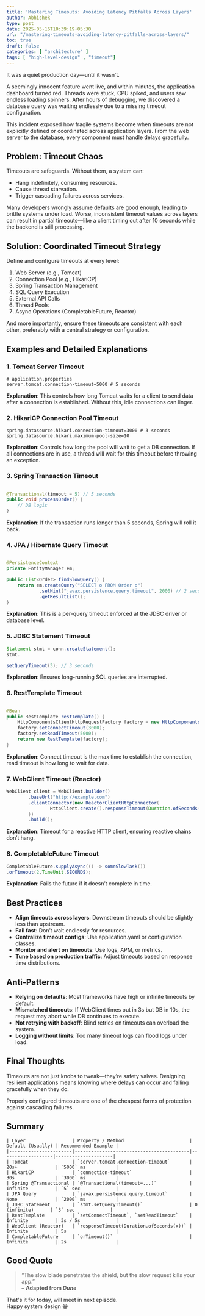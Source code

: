 ```yaml
---
title: 'Mastering Timeouts: Avoiding Latency Pitfalls Across Layers'
author: Abhishek
type: post
date: 2025-05-16T10:39:19+05:30
url: "/mastering-timeouts-avoiding-latency-pitfalls-across-layers/"
toc: true
draft: false
categories: [ "architecture" ]
tags: [ "high-level-design" , "timeout"]
---
```


It was a quiet production day—until it wasn’t.

A seemingly innocent feature went live, and within minutes, the application dashboard turned red. Threads were stuck,
CPU spiked, and users saw endless loading spinners. After hours of debugging, we discovered a database query was waiting
endlessly due to a missing timeout configuration.

This incident exposed how fragile systems become when timeouts are not explicitly defined or coordinated across
application layers. From the web server to the database, every component must handle delays gracefully.

## Problem: Timeout Chaos

Timeouts are safeguards. Without them, a system can:

* Hang indefinitely, consuming resources.
* Cause thread starvation.
* Trigger cascading failures across services.

Many developers wrongly assume defaults are good enough, leading to brittle systems under load. Worse, inconsistent
timeout values across layers can result in partial timeouts—like a client timing out after 10 seconds while the backend
is still processing.

## Solution: Coordinated Timeout Strategy

Define and configure timeouts at every level:

1. Web Server (e.g., Tomcat)
2. Connection Pool (e.g., HikariCP)
3. Spring Transaction Management
4. SQL Query Execution
5. External API Calls
6. Thread Pools
7. Async Operations (CompletableFuture, Reactor)

And more importantly, ensure these timeouts are consistent with each other, preferably with a central strategy or
configuration.

## Examples and Detailed Explanations

### 1. Tomcat Server Timeout

```properties
# application.properties
server.tomcat.connection-timeout=5000 # 5 seconds
```

**Explanation**: This controls how long Tomcat waits for a client to send data after a connection is established.
Without this, idle connections can linger.

### 2. HikariCP Connection Pool Timeout

```properties
spring.datasource.hikari.connection-timeout=3000 # 3 seconds
spring.datasource.hikari.maximum-pool-size=10
```

**Explanation**: Controls how long the pool will wait to get a DB connection. If all connections are in use, a thread
will wait for this timeout before throwing an exception.

### 3. Spring Transaction Timeout

```java

@Transactional(timeout = 5) // 5 seconds
public void processOrder() {
    // DB logic
}
```

**Explanation**: If the transaction runs longer than 5 seconds, Spring will roll it back.

### 4. JPA / Hibernate Query Timeout

```java

@PersistenceContext
private EntityManager em;

public List<Order> findSlowQuery() {
    return em.createQuery("SELECT o FROM Order o")
            .setHint("javax.persistence.query.timeout", 2000) // 2 seconds
            .getResultList();
}
```

**Explanation**: This is a per-query timeout enforced at the JDBC driver or database level.

### 5. JDBC Statement Timeout

```java
Statement stmt = conn.createStatement();
stmt.

setQueryTimeout(3); // 3 seconds
```

**Explanation**: Ensures long-running SQL queries are interrupted.

### 6. RestTemplate Timeout

```java

@Bean
public RestTemplate restTemplate() {
    HttpComponentsClientHttpRequestFactory factory = new HttpComponentsClientHttpRequestFactory();
    factory.setConnectTimeout(3000);
    factory.setReadTimeout(5000);
    return new RestTemplate(factory);
}
```

**Explanation**: Connect timeout is the max time to establish the connection, read timeout is how long to wait for data.

### 7. WebClient Timeout (Reactor)

```java
WebClient client = WebClient.builder()
        .baseUrl("http://example.com")
        .clientConnector(new ReactorClientHttpConnector(
                HttpClient.create().responseTimeout(Duration.ofSeconds(5))
        ))
        .build();
```

**Explanation**: Timeout for a reactive HTTP client, ensuring reactive chains don’t hang.

### 8. CompletableFuture Timeout

```java
CompletableFuture.supplyAsync(() -> someSlowTask())
.orTimeout(2,TimeUnit.SECONDS);
```

**Explanation**: Fails the future if it doesn’t complete in time.

## Best Practices

* **Align timeouts across layers**: Downstream timeouts should be slightly less than upstream.
* **Fail fast**: Don’t wait endlessly for resources.
* **Centralize timeout configs**: Use application.yaml or configuration classes.
* **Monitor and alert on timeouts**: Use logs, APM, or metrics.
* **Tune based on production traffic**: Adjust timeouts based on response time distributions.

## Anti-Patterns

* **Relying on defaults**: Most frameworks have high or infinite timeouts by default.
* **Mismatched timeouts**: If WebClient times out in 3s but DB in 10s, the request may abort while DB continues to
  execute.
* **Not retrying with backoff**: Blind retries on timeouts can overload the system.
* **Logging without limits**: Too many timeout logs can flood logs under load.

## Final Thoughts

Timeouts are not just knobs to tweak—they’re safety valves. Designing resilient applications means knowing where delays
can occur and failing gracefully when they do.

Properly configured timeouts are one of the cheapest forms of protection against cascading failures.

## Summary

```shell
| Layer                 | Property / Method                        | Default (Usually) | Recommended Example |
|-----------------------|------------------------------------------|-------------------|---------------------|
| Tomcat                | `server.tomcat.connection-timeout`       | 20s+              | `5000` ms           |
| HikariCP              | `connection-timeout`                     | 30s               | `3000` ms           |
| Spring @Transactional | `@Transactional(timeout=...)`            | Infinite          | `5` sec             |
| JPA Query             | `javax.persistence.query.timeout`        | None              | `2000` ms           |
| JDBC Statement        | `stmt.setQueryTimeout()`                 | 0 (infinite)      | `3` sec             |
| RestTemplate          | `setConnectTimeout`, `setReadTimeout`    | Infinite          | 3s / 5s             |
| WebClient (Reactor)   | `responseTimeout(Duration.ofSeconds(x))` | Infinite          | 5s                  |
| CompletableFuture     | `orTimeout()`                            | Infinite          | 2s                  |
```

## Good Quote

> “The slow blade penetrates the shield, but the slow request kills your app.”   
> – **Adapted from *Dune***

That's it for today, will meet in next episode.  
Happy system design :grinning: